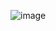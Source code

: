 ![image](https://user-images.githubusercontent.com/66676402/117592618-b2cac580-b152-11eb-9f22-ca0967828988.jpeg)
